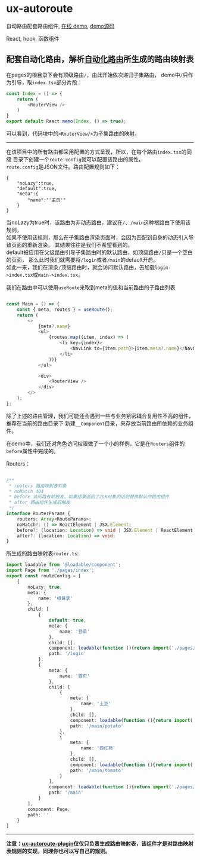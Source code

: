 # ux-autoroute

自动路由配套路由组件, [在线 demo](https://hahahahx.github.io/ux-autoroute/), [demo源码](https://github.com/Hahahahx/ux-autoroute/blob/master/example/app.tsx)

React, hook, 函数组件

配套自动化路由，解析[自动化路由](https://hahahahx.github.io/ux-autoroute-plugin/)所生成的路由映射表
----
在pages的根目录下会有顶级路由`/`，由此开始依次递归子集路由，
demo中`/`只作为引导，取`index.tsx`部分片段：
```typescript
const Index = () => {
    return (
        <RouterView />
    )
}
export default React.memo(Index, () => true);
```
可以看到，代码块中的`<RouterView/>`为子集路由的映射。

___
在该项目中的所有路由都采用配置的方式呈现，所以，在每个路由`index.tsx`的同级
目录下创建一个`route.config`就可以配置该路由的属性。<br/>
`route.config`是JSON文件。路由配置规则如下：
```
{
    "noLazy":true,    
    "default":true,
    "meta":{
        "name":"'主页'"
    }
} 
```
当noLazy为true时，该路由为非动态路由，建议在`/`、`/main`这种根路由下使用该规则。<br/>
如果不使用该规则，那么在子集路由渲染页面时，会因为匹配到自身的动态引入导致页面的重新渲染。
其结果往往是我们不希望看到的。<br/>
default被应用在父级路由引导子集路由时的默认路由，如顶级路由`/`只是一个空白的页面，
那么此时我们就需要将`/login`或者`/main`的default开启。<br/>
如此一来，我们在渲染`/`顶级路由时，就会访问默认路由，去加载`login->index.tsx`或`main->index.tsx`。

我们在路由中可以使用`useRoute`来取到meta的值和当前路由的子路由列表
```typescript

const Main = () => {
    const { meta, routes } = useRoute();
    return (
        <>
            {meta?.name}
            <ul>
                {routes.map((item, index) => (
                    <li key={index}>
                        <NavLink to={item.path}>{item.meta?.name}</NavLink>
                    </li>
                ))}
            </ul>

            <div>
                <RouterView />
            </div>
        </>
    );
};

```

除了上述的路由管理，我们可能还会遇到一些与业务紧密耦合复用性不高的组件，推荐在当前的路由目录下
新建`__Component`目录，来存放当前路由所依赖的业务组件。


在demo中，我们还对角色访问权限做了一个小的样例，它是在`Routers`组件的`before`属性中完成的。

Routers：
```typescript

/**
 * routers 路由映射表对象
 * noMatch 404
 * before 访问路有前触发，如果结果返回了JSX对象的话则替换默认的路由组件
 * after 路由组件生成后触发
 */
interface RouterParams {
    routers: Array<RouteParams>;
    noMatch?: () => ReactElement | JSX.Element;
    before?: (location: Location) => void | JSX.Element | ReactElement;
    after?: (location: Location) => void;
}

```



所生成的路由映射表`router.ts`:
```typescript
import loadable from '@loadable/component';
import Page from './pages/index';
export const routeConfig = [
    {
        noLazy: true,
        meta: {
            name: '根目录'
        },
        child: [
            {
                default: true,
                meta: {
                    name: '登录'
                },
                child: [],
                component: loadable(function (){return import('./pages/login/index.tsx')}),
                path: '/login'
            },
            {
                meta: {
                    name: '首页'
                },
                child: [
                    {
                        meta: {
                            name: '土豆'
                        },
                        child: [],
                        component: loadable(function (){return import('./pages/main/potato/index.tsx')}),
                        path: '/main/potato'
                    },
                    {
                        meta: {
                            name: '西红柿'
                        },
                        child: [],
                        component: loadable(function (){return import('./pages/main/tomato/index.tsx')}),
                        path: '/main/tomato'
                    }
                ],
                component: loadable(function (){return import('./pages/main/index.tsx')}),
                path: '/main'
            }
        ],
        component: Page,
        path: ''
    }
]
```



----------------------

<b>注意：[ux-autoroute-plugin](https://github.com/Hahahahx/ux-autoroute-plugin)仅仅只负责生成路由映射表，该组件才是对路由映射表规则的实现，同理你也可以写自己的规则。</b>